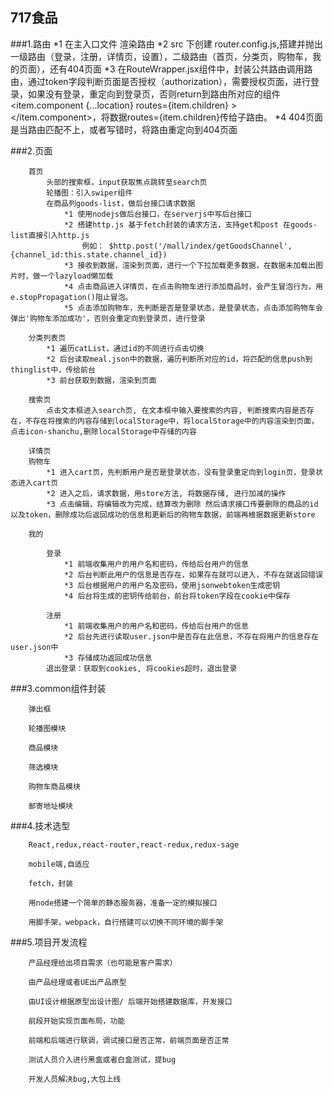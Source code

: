 ##  717食品

  ###1.路由
        *1 在主入口文件 渲染路由
        *2 src 下创建 router.config.js,搭建并抛出一级路由（登录，注册，详情页，设置），二级路由（首页，分类页，购物车，我的页面），还有404页面
        *3 在RouteWrapper.jsx组件中，封装公共路由调用路由，通过token字段判断页面是否授权（authorization），需要授权页面，进行登录，如果没有登录，重定向到登录页，否则return到路由所对应的组件<item.component {...location} routes={item.children} ></item.component>，将数据routes={item.children}传给子路由。
        *4 404页面是当路由匹配不上，或者写错时，将路由重定向到404页面

  ###2.页面

        首页
            头部的搜索框，input获取焦点跳转至search页
            轮播图：引入swiper组件
            在商品列goods-list，做后台接口请求数据
                *1 使用nodejs做后台接口，在serverjs中写后台接口
                *2 搭建http.js 基于fetch封装的请求方法，支持get和post 在goods-list直接引入http.js
                    例如： $http.post('/mall/index/getGoodsChannel',{channel_id:this.state.channel_id})
                *3 接收到数据，渲染到页面，进行一个下拉加载更多数据，在数据未加载出图片时，做一个lazyload懒加载
                *4 点击商品进入详情页，在点击购物车进行添加商品时，会产生冒泡行为，用e.stopPropagation()阻止冒泡。
                *5 点击添加购物车，先判断是否是登录状态，是登录状态，点击添加购物车会弹出'购物车添加成功'，否则会重定向到登录页，进行登录

        分类列表页
            *1 遍历catList，通过id的不同进行点击切换
            *2 后台读取meal.json中的数据，遍历判断所对应的id，将匹配的信息push到thinglist中，传给前台
            *3 前台获取到数据，渲染到页面

        搜索页
            点击文本框进入search页, 在文本框中输入要搜索的内容, 判断搜索内容是否存在，不存在将搜索的内容存储到localStorage中，将localStorage中的内容渲染到页面，点击icon-shanchu,删除localStorage中存储的内容

        详情页
        购物车
            *1 进入cart页，先判断用户是否是登录状态，没有登录重定向到login页，登录状态进入cart页
            *2 进入之后，请求数据，用store方法, 将数据存储, 进行加减的操作
            *3 点击编辑，将编辑改为完成，结算改为删除 然后请求接口传要删除的商品的id以及token，删除成功后返回成功的信息和更新后的购物车数据，前端再根据数据更新store

        我的

            登录
                *1 前端收集用户的用户名和密码，传给后台用户的信息
                *2 后台判断此用户的信息是否存在，如果存在就可以进入，不存在就返回错误
                *3 后台根据用户的用户名及密码，使用jsonwebtoken生成密钥
                *4 后台将生成的密钥传给前台，前台将token字段在cookie中保存

            注册
                *1 前端收集用户的用户名和密码，传给后台用户的信息
                *2 后台先进行读取user.json中是否存在此信息，不存在将用户的信息存在user.json中
                *3 存储成功返回成功信息
            退出登录：获取到cookies, 将cookies超时，退出登录
  ###3.common组件封装

        弹出框

        轮播图模块

        商品模块

        筛选模块

        购物车商品模块

        邮寄地址模块

  ###4.技术选型

        React,redux,react-router,react-redux,redux-sage

        mobile端,自适应

        fetch，封装

        用node搭建一个简单的静态服务器，准备一定的模拟接口

        用脚手架，webpack，自行搭建可以切换不同环境的脚手架

  ###5.项目开发流程

        产品经理给出项目需求（也可能是客户需求）

        由产品经理或者UE出产品原型

        由UI设计根据原型出设计图/ 后端开始搭建数据库，开发接口

        前段开始实现页面布局，功能

        前端和后端进行联调，调试接口是否正常，前端页面是否正常

        测试人员介入进行黑盒或者白盒测试，提bug

        开发人员解决bug,大包上线